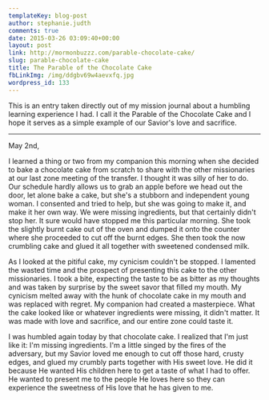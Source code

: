 ```yaml
---
templateKey: blog-post
author: stephanie.judth
comments: true
date: 2015-03-26 03:09:40+00:00
layout: post
link: http://mormonbuzzz.com/parable-chocolate-cake/
slug: parable-chocolate-cake
title: The Parable of the Chocolate Cake
fbLinkImg: /img/ddgbv69w4aevxfq.jpg
wordpress_id: 133
---
```


This is an entry taken directly out of my mission journal about a humbling learning experience I had. I call it the Parable of the Chocolate Cake and I hope it serves as a simple example of our Savior's love and sacrifice.

----

May 2nd,

I learned a thing or two from my companion this morning when she decided to bake a chocolate cake from scratch to share with the other missionaries at our last zone meeting of the transfer. I thought it was silly of her to do. Our schedule hardly allows us to grab an apple before we head out the door, let alone bake a cake, but she's a stubborn and independent young woman. I consented and tried to help, but she was going to make it, and make it her own way. We were missing ingredients, but that certainly didn't stop her. It sure would have stopped me this particular morning. She took the slightly burnt cake out of the oven and dumped it onto the counter where she proceeded to cut off the burnt edges. She then took the now crumbling cake and glued it all together with sweetened condensed milk.

As I looked at the pitiful cake, my cynicism couldn't be stopped. I lamented the wasted time and the prospect of presenting this cake to the other missionaries. I took a bite, expecting the taste to be as bitter as my thoughts and was taken by surprise by the sweet savor that filled my mouth. My cynicism melted away with the hunk of chocolate cake in my mouth and was replaced with regret. My companion had created a masterpiece. What the cake looked like or whatever ingredients were missing, it didn't matter. It was made with love and sacrifice, and our entire zone could taste it.

I was humbled again today by that chocolate cake. I realized that I'm just like it: I'm missing ingredients. I'm a little singed by the fires of the adversary, but my Savior loved me enough to cut off those hard, crusty edges, and glued my crumbly parts together with His sweet love. He did it because He wanted His children here to get a taste of what I had to offer. He wanted to present me to the people He loves here so they can experience the sweetness of His love that he has given to me.

